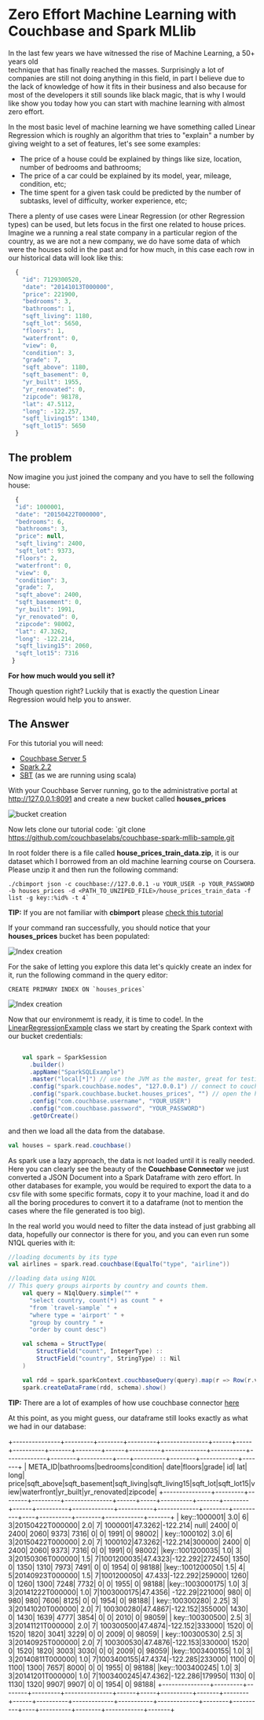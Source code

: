 Zero Effort Machine Learning with Couchbase and Spark MLlib
=======================


In the last few years we have witnessed the rise of Machine Learning, a 50+ years old 	
technique that has finally reached the masses. Surprisingly a lot of companies are still not doing anything 
in this field, in part I believe due to the lack of knowledge of how it fits in their business and also because 
for most of the developers it still sounds like black magic, that is why I would like
show you today how you can start with machine learning with almost zero effort.

In the most basic level of machine learning we have something called Linear Regression which is roughly an algorithm 
that tries to "explain" a number by giving weight to a set of features, let's see some examples:

* The price of a house could be explained by things like size, location, number of bedrooms and bathrooms;
* The price of a car could be explained by its model, year, mileage, condition, etc;
* The time spent for a given task could be predicted by the number of subtasks, level of difficulty, worker experience, etc;


There a plenty of use cases were Linear Regression (or other Regression types) can be used, but lets focus in the first
one related to house prices. Imagine we a running a real state company in a particular region of 
the country, as we are not a new company, we do have some data of which were the houses sold in the past and
for how much, in this case each row in our historical data will look like this:

```javascript
  {
    "id": 7129300520,
    "date": "20141013T000000",
    "price": 221900,
    "bedrooms": 3,
    "bathrooms": 1,
    "sqft_living": 1180,
    "sqft_lot": 5650,
    "floors": 1,
    "waterfront": 0,
    "view": 0,
    "condition": 3,
    "grade": 7,
    "sqft_above": 1180,
    "sqft_basement": 0,
    "yr_built": 1955,
    "yr_renovated": 0,
    "zipcode": 98178,
    "lat": 47.5112,
    "long": -122.257,
    "sqft_living15": 1340,
    "sqft_lot15": 5650
  }
```

## The problem

Now imagine you just joined the company and you have to sell the following house:

```javascript
  {       
  "id": 1000001,
  "date": "20150422T000000",
  "bedrooms": 6,
  "bathrooms": 3,
  "price": null,
  "sqft_living": 2400,
  "sqft_lot": 9373,
  "floors": 2,
  "waterfront": 0,
  "view": 0,
  "condition": 3,
  "grade": 7,
  "sqft_above": 2400,
  "sqft_basement": 0,
  "yr_built": 1991,
  "yr_renovated": 0,
  "zipcode": 98002,
  "lat": 47.3262,
  "long": -122.214,
  "sqft_living15": 2060,
  "sqft_lot15": 7316
 }
```
**For how much would you sell it?**

Though question right? Luckily that is exactly the question Linear Regression would help you to answer.


## The Answer

For this tutorial you will need:

* [Couchbase Server 5](https://www.couchbase.com/downloads)
* [Spark 2.2](https://spark.apache.org/releases/spark-release-2-2-0.html)
* [SBT](http://www.scala-sbt.org/download.html) (as we are running using scala)

With your Couchbase Server running, go to the administrative portal at http://127.0.0.1:8091 and create a new bucket called
**houses_prices**

![bucket creation](imgs/bucket_creation.png "houses_prices bucket creation")


Now lets clone our tutorial code:
`git clone https://github.com/couchbaselabs/couchbase-spark-mllib-sample.git

In root folder there is a file called **house_prices_train_data.zip**, it is our dataset which I borrowed from an old machine 
learning course on Coursera. Please unzip it and then run the following command:

```
./cbimport json -c couchbase://127.0.0.1 -u YOUR_USER -p YOUR_PASSWORD -b houses_prices -d <PATH_TO_UNZIPED_FILE>/house_prices_train_data -f list -g key::%id% -t 4`
```

**TIP:** If you are not familiar with **cbimport** please [check this tutorial](https://developer.couchbase.com/documentation/server/current/tools/cbimport.html)


If your command ran successfully, you should notice that your **houses_prices** bucket has been populated:

![Index creation](imgs/filled_bucket.png "The houses_prices bucket has been populated.")

For the sake of letting you explore this data let's quickly create an index for it, run the following command in the query editor:

```
CREATE PRIMARY INDEX ON `houses_prices`
```

![Index creation](imgs/index_creation.png "Creating indexes for houses_prices bucket")


Now that our environmemt is ready, it is time to code!. 
In the [LinearRegressionExample](https://github.com/couchbaselabs/couchbase-spark-mllib-sample/blob/master/src/main/scala/LinearRegressionExample.scala) class we start by creating the Spark context with our bucket credentials:

```scala

    val spark = SparkSession
      .builder()
      .appName("SparkSQLExample")
      .master("local[*]") // use the JVM as the master, great for testing
      .config("spark.couchbase.nodes", "127.0.0.1") // connect to couchbase on localhost
      .config("spark.couchbase.bucket.houses_prices", "") // open the houses_prices bucket with empty password
      .config("com.couchbase.username", "YOUR_USER")
      .config("com.couchbase.password", "YOUR_PASSWORD")
      .getOrCreate()

```

and then we load all the data from the database.

```scala
val houses = spark.read.couchbase()
```

As spark use a lazy approach, the data is not loaded until it is really needed. Here you can clearly see the beauty of the **Couchbase Connector**
we just converted a JSON Document into a Spark Dataframe with zero effort. In other databases for example, you would be required to export the data to a csv file with some
specific formats, copy it to your machine, load it and do all the boring procedures to convert it to a dataframe (not to mention the cases where the file generated is too big).

In the real world you would need to filter the data instead of just grabbing all data, hopefully our connector is there for you, and you can even
run some N1QL queries with it:

```scala
//loading documents by its type
val airlines = spark.read.couchbase(EqualTo("type", "airline"))

//loading data using N1QL
// This query groups airports by country and counts them.
    val query = N1qlQuery.simple("" +
      "select country, count(*) as count " +
      "from `travel-sample` " +
      "where type = 'airport' " +
      "group by country " +
      "order by count desc")

    val schema = StructType(
        StructField("count", IntegerType) ::
        StructField("country", StringType) :: Nil
    )

    val rdd = spark.sparkContext.couchbaseQuery(query).map(r => Row(r.value.getInt("count"), r.value.getString("country")))
    spark.createDataFrame(rdd, schema).show()

```
**TIP:** There are a lot of examples of how use couchbase connector [here](https://github.com/couchbaselabs/couchbase-spark-samples/tree/master/src/main/scala)

At this point, as you might guess, our dataframe still looks exactly as what we had in our database:

+---------------+---------+--------+---------+---------------+------+-----+----------+-------+--------+------+----------+-------------+-----------+-------------+--------+----------+----+----------+--------+------------+-------+
|        META_ID|bathrooms|bedrooms|condition|           date|floors|grade|        id|    lat|    long| price|sqft_above|sqft_basement|sqft_living|sqft_living15|sqft_lot|sqft_lot15|view|waterfront|yr_built|yr_renovated|zipcode|
+---------------+---------+--------+---------+---------------+------+-----+----------+-------+--------+------+----------+-------------+-----------+-------------+--------+----------+----+----------+--------+------------+-------+
|   key::1000001|      3.0|       6|        3|20150422T000000|   2.0|    7|   1000001|47.3262|-122.214|  null|      2400|            0|       2400|         2060|    9373|      7316|   0|         0|    1991|           0|  98002|
|   key::1000102|      3.0|       6|        3|20150422T000000|   2.0|    7|   1000102|47.3262|-122.214|300000|      2400|            0|       2400|         2060|    9373|      7316|   0|         0|    1991|           0|  98002|
|key::1001200035|      1.0|       3|        3|20150306T000000|   1.5|    7|1001200035|47.4323|-122.292|272450|      1350|            0|       1350|         1310|    7973|      7491|   0|         0|    1954|           0|  98188|
|key::1001200050|      1.5|       4|        5|20140923T000000|   1.5|    7|1001200050| 47.433|-122.292|259000|      1260|            0|       1260|         1300|    7248|      7732|   0|         0|    1955|           0|  98188|
|key::1003000175|      1.0|       3|        3|20141222T000000|   1.0|    7|1003000175|47.4356| -122.29|221000|       980|            0|        980|          980|    7606|      8125|   0|         0|    1954|           0|  98188|
| key::100300280|     2.25|       3|        3|20141020T000000|   2.0|    7| 100300280|47.4867|-122.152|355000|      1430|            0|       1430|         1639|    4777|      3854|   0|         0|    2010|           0|  98059|
| key::100300500|      2.5|       3|        3|20141121T000000|   2.0|    7| 100300500|47.4874|-122.152|333000|      1520|            0|       1520|         1820|    3041|      3229|   0|         0|    2009|           0|  98059|
| key::100300530|      2.5|       3|        3|20140925T000000|   2.0|    7| 100300530|47.4876|-122.153|330000|      1520|            0|       1520|         1820|    3003|      3030|   0|         0|    2009|           0|  98059|
|key::1003400155|      1.0|       3|        3|20140811T000000|   1.0|    7|1003400155|47.4374|-122.285|233000|      1100|            0|       1100|         1300|    7657|      8000|   0|         0|    1955|           0|  98188|
|key::1003400245|      1.0|       3|        3|20141201T000000|   1.0|    7|1003400245|47.4362|-122.286|179950|      1130|            0|       1130|         1320|    9907|      9907|   0|         0|    1954|           0|  98188|
+---------------+---------+--------+---------+---------------+------+-----+----------+-------+--------+------+----------+-------------+-----------+-------------+--------+----------+----+----------+--------+------------+-------+









 










